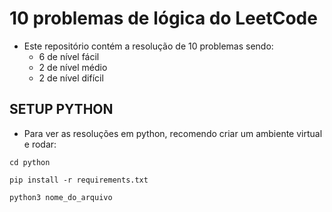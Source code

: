 # 10 problemas de lógica do LeetCode

- Este repositório contém a resolução de 10 problemas sendo:
  - 6 de nível fácil
  - 2 de nível médio
  - 2 de nível difícil
 
 ## SETUP PYTHON
 - Para ver as resoluções em python, recomendo criar um ambiente virtual e rodar:

`cd python`

`pip install -r requirements.txt`

`python3 nome_do_arquivo`
